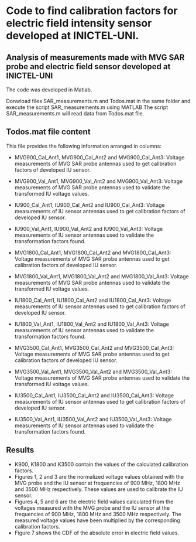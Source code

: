 # Code to find calibration factors for electric field intensity sensor developed at INICTEL-UNI.

## Analysis of measurements made with MVG SAR probe and electric field sensor developed at INICTEL-UNI

The code was developed in Matlab.

Donwload files SAR_measurements.m and Todos.mat in the same folder and execute the script SAR_measurements.m using MATLAB
The script SAR_measurements.m will read data from Todos.mat file.

## Todos.mat file content
This file provides the following information arranged in columns:

- MVG900_Cal_Ant1, MVG900_Cal_Ant2 and MVG900_Cal_Ant3: Voltage measurements of MVG SAR probe antennas used to get calibration factors of developed IU sensor.
- MVG900_Val_Ant1, MVG900_Val_Ant2 and MVG900_Val_Ant3: Voltage measurements of MVG SAR probe antennas used to validate the transformed IU voltage values.
- IU900_Cal_Ant1, IU900_Cal_Ant2 and IU900_Cal_Ant3: Voltage measurements of IU sensor antennas used to get calibration factors of developed IU sensor.
- IU900_Val_Ant1, IU900_Val_Ant2 and IU900_Val_Ant3: Voltage measurements of IU sensor antennas used to validate the transformation factors found.

- MVG1800_Cal_Ant1, MVG1800_Cal_Ant2 and MVG1800_Cal_Ant3: Voltage measurements of MVG SAR probe antennas used to get calibration factors of developed IU sensor.
- MVG1800_Val_Ant1, MVG1800_Val_Ant2 and MVG1800_Val_Ant3: Voltage measurements of MVG SAR probe antennas used to validate the transformed IU voltage values.
- IU1800_Cal_Ant1, IU1800_Cal_Ant2 and IU1800_Cal_Ant3: Voltage measurements of IU sensor antennas used to get calibration factors of developed IU sensor.
- IU1800_Val_Ant1, IU1800_Val_Ant2 and IU1800_Val_Ant3: Voltage measurements of IU sensor antennas used to validate the transformation factors found.

- MVG3500_Cal_Ant1, MVG3500_Cal_Ant2 and MVG3500_Cal_Ant3: Voltage measurements of MVG SAR probe antennas used to get calibration factors of developed IU sensor.
- MVG3500_Val_Ant1, MVG3500_Val_Ant2 and MVG3500_Val_Ant3: Voltage measurements of MVG SAR probe antennas used to validate the transformed IU voltage values.
- IU3500_Cal_Ant1, IU3500_Cal_Ant2 and IU3500_Cal_Ant3: Voltage measurements of IU sensor antennas used to get calibration factors of developed IU sensor.
- IU3500_Val_Ant1, IU3500_Val_Ant2 and IU3500_Val_Ant3: Voltage measurements of IU sensor antennas used to validate the transformation factors found.

## Results
- K900, K1800 and K3500 contain the values ​​of the calculated calibration factors.
- Figures 1, 2 and 3 are the normalized voltage values ​​obtained with the MVG probe and the IU sensor at frequencies of 900 MHz, 1800 MHz and 3500 MHz respectively. These values are used to calibrate the IU sensor.
- Figures 4, 5 and 6 are the electric field values ​​calculated from the voltages measured with the MVG probe and the IU sensor at the frequencies of 900 MHz, 1800 MHz and 3500 MHz respectively. The measured voltage values ​​have been multiplied by the corresponding calibration factors.
- Figure 7 shows the CDF of the absolute error in electric field values.


